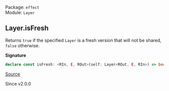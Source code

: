 Package: `effect`<br />
Module: `Layer`<br />

## Layer.isFresh

Returns `true` if the specified `Layer` is a fresh version that will not be
shared, `false` otherwise.

**Signature**

```ts
declare const isFresh: <RIn, E, ROut>(self: Layer<ROut, E, RIn>) => boolean
```

[Source](https://github.com/Effect-TS/effect/tree/main/packages/effect/src/Layer.ts#L168)

Since v2.0.0